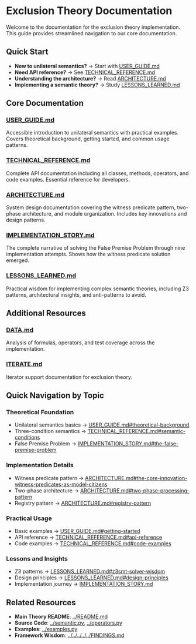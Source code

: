 # Exclusion Theory Documentation

Welcome to the documentation for the exclusion theory implementation. This guide provides streamlined navigation to our core documentation.

## Quick Start

- **New to unilateral semantics?** → Start with [USER_GUIDE.md](USER_GUIDE.md)
- **Need API reference?** → See [TECHNICAL_REFERENCE.md](TECHNICAL_REFERENCE.md)
- **Understanding the architecture?** → Read [ARCHITECTURE.md](ARCHITECTURE.md)
- **Implementing a semantic theory?** → Study [LESSONS_LEARNED.md](LESSONS_LEARNED.md)

## Core Documentation

### **[USER_GUIDE.md](USER_GUIDE.md)**
Accessible introduction to unilateral semantics with practical examples. Covers theoretical background, getting started, and common usage patterns.

### **[TECHNICAL_REFERENCE.md](TECHNICAL_REFERENCE.md)**
Complete API documentation including all classes, methods, operators, and code examples. Essential reference for developers.

### **[ARCHITECTURE.md](ARCHITECTURE.md)**
System design documentation covering the witness predicate pattern, two-phase architecture, and module organization. Includes key innovations and design patterns.

### **[IMPLEMENTATION_STORY.md](IMPLEMENTATION_STORY.md)**
The complete narrative of solving the False Premise Problem through nine implementation attempts. Shows how the witness predicate solution emerged.

### **[LESSONS_LEARNED.md](LESSONS_LEARNED.md)**
Practical wisdom for implementing complex semantic theories, including Z3 patterns, architectural insights, and anti-patterns to avoid.

## Additional Resources

### **[DATA.md](DATA.md)**
Analysis of formulas, operators, and test coverage across the implementation.

### **[ITERATE.md](ITERATE.md)**
Iterator support documentation for exclusion theory.

## Quick Navigation by Topic

### **Theoretical Foundation**
- Unilateral semantics basics → [USER_GUIDE.md#theoretical-background](USER_GUIDE.md#theoretical-background)
- Three-condition semantics → [TECHNICAL_REFERENCE.md#semantic-conditions](TECHNICAL_REFERENCE.md#semantic-conditions)
- False Premise Problem → [IMPLEMENTATION_STORY.md#the-false-premise-problem](IMPLEMENTATION_STORY.md#the-false-premise-problem)

### **Implementation Details**
- Witness predicate pattern → [ARCHITECTURE.md#the-core-innovation-witness-predicates-as-model-citizens](ARCHITECTURE.md#the-core-innovation-witness-predicates-as-model-citizens)
- Two-phase architecture → [ARCHITECTURE.md#two-phase-processing-pattern](ARCHITECTURE.md#two-phase-processing-pattern)
- Registry pattern → [ARCHITECTURE.md#registry-pattern](ARCHITECTURE.md#registry-pattern)

### **Practical Usage**
- Basic examples → [USER_GUIDE.md#getting-started](USER_GUIDE.md#getting-started)
- API reference → [TECHNICAL_REFERENCE.md#api-reference](TECHNICAL_REFERENCE.md#api-reference)
- Code examples → [TECHNICAL_REFERENCE.md#code-examples](TECHNICAL_REFERENCE.md#code-examples)

### **Lessons and Insights**
- Z3 patterns → [LESSONS_LEARNED.md#z3smt-solver-wisdom](LESSONS_LEARNED.md#z3smt-solver-wisdom)
- Design principles → [LESSONS_LEARNED.md#design-principles](LESSONS_LEARNED.md#design-principles)
- Implementation journey → [IMPLEMENTATION_STORY.md](IMPLEMENTATION_STORY.md)

## Related Resources

- **Main Theory README**: [../README.md](../README.md)
- **Source Code**: [../semantic.py](../semantic.py), [../operators.py](../operators.py)
- **Examples**: [../examples.py](../examples.py)
- **Framework Wisdom**: [../../../../../FINDINGS.md](../../../../../FINDINGS.md)